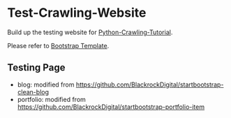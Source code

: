 # Test-Crawling-Website

Build up the testing website for [Python-Crawling-Tutorial](https://github.com/afunTW/Python-Crawling-Tutorial).

Please refer to [Bootstrap Template](https://startbootstrap.com/template-categories/all/).

## Testing Page

- blog: modified from https://github.com/BlackrockDigital/startbootstrap-clean-blog
- portfolio: modified from https://github.com/BlackrockDigital/startbootstrap-portfolio-item
